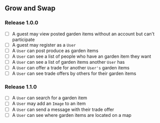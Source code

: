 ## Grow and Swap

### Release 1.0.0

- [ ] A guest may view posted garden items without an account but can't participate
- [ ] A guest may register as a `User`
- [ ] A `User` can post produce as garden items
- [ ] A `User` can see a list of people who have an garden item they want
- [ ] A `User` can see a list of garden items another `User` has
- [ ] A `User` can offer a trade for another `User's` garden items
- [ ] A `User` can see trade offers by others for their garden items

### Release 1.1.0

- [ ] A `User` can search for a garden item
- [ ] A `User` may add an `Image` to an item
- [ ] A `User` can send a message with their trade offer
- [ ] A `User` can see where garden items are located on a map
